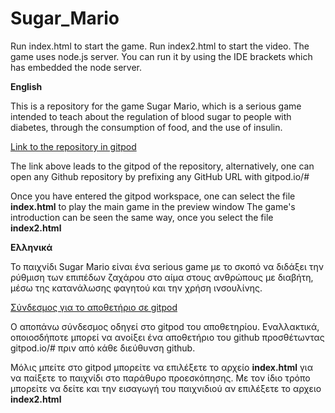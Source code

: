 # Sugar_Mario

Run index.html  to start the game.
Run index2.html to start the video.
The game uses node.js server. You can run it by using the IDE brackets which has embedded the node server.

**English**

This is a repository for the game Sugar Mario, which is a serious game intended to teach about
the regulation of blood sugar to people with diabetes, through the consumption of food, 
and the use of insulin. 

[Link to the repository in gitpod](https://gitpod.io/#https://github.com/ionio-seriousgames/Sugar_Mario)

The link above leads to the gitpod of the repository, alternatively, one can open any Github repository by 
prefixing any GitHub URL with gitpod.io/#

Once you have entered the gitpod workspace, one can select the file **index.html** to play the main game in the preview window
The game's introduction can be seen the same way, once you select the file **index2.html**


**Ελληνικά**

Το παιχνίδι Sugar Mario είναι ένα serious game με το σκοπό να διδάξει την ρύθμιση των επιπέδων 
ζαχάρου στο αίμα στους ανθρώπους με διαβήτη, μέσω της κατανάλωσης φαγητού και την χρήση ινσουλίνης. 

[Σύνδεσμος για το αποθετήριο σε gitpod](https://gitpod.io/#https://github.com/ionio-seriousgames/Sugar_Mario)

Ο αποπάνω σύνδεσμος οδηγεί στο gitpod του αποθετηρίου. Εναλλακτικά, οποιοσδήποτε μπορεί να ανοίξει ένα αποθετήριο του github
προσθέτωντας gitpod.io/# πριν από κάθε διεύθυνση github. 

Μόλις μπείτε στο gitpod μπορείτε να επιλέξετε το αρχείο **index.html** για να παίξετε το παιχνίδι στο παράθυρο προεσκόπησης.
Με τον ίδιο τρόπο μπορείτε να δείτε και την εισαγωγή του παιχνιδιού αν επιλέξετε το αρχειο **index2.html**
